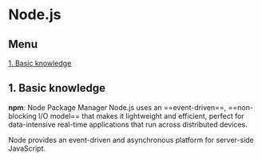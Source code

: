 # Node.js
## Menu
[1. Basic knowledge](#chapter1)

## <a name="chapter1"></a>1. Basic knowledge
**npm**: Node Package Manager
Node.js uses an ==event-driven==, ==non-blocking I/O model== that makes it lightweight and efficient, perfect for data-intensive real-time applications that run across distributed devices.

Node provides an event-driven and asynchronous platform for server-side JavaScript.